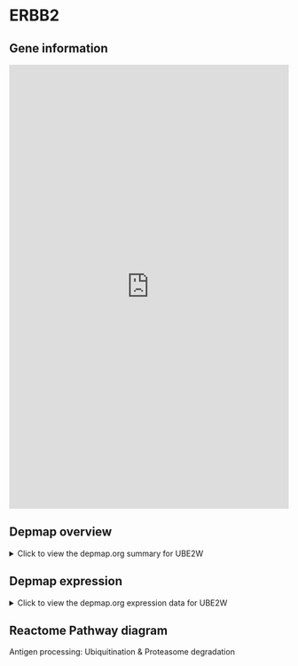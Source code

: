 <h1>ERBB2</h1>

<h2>Gene information</h2>
<iframe src="https://depmap.org/portal/gene/UBE2W?tab=about" style="border:none;width:100%;height:800px"></iframe>

<h2>Depmap overview</h2>
<details>
  <summary>Click to view the depmap.org summary for UBE2W</summary>
  <iframe src="https://depmap.org/portal/gene/UBE2W?tab=overview" style="border:none;width:100%;height:800px"></iframe>
</details>

<h2>Depmap expression</h2>
<details>
  <summary>Click to view the depmap.org expression data for UBE2W</summary>
  <iframe src="https://depmap.org/portal/gene/UBE2W?tab=characterization" style="border:none;width:100%;height:800px"></iframe>
</details>



<h2>Reactome Pathway diagram</h2>
Antigen processing: Ubiquitination & Proteasome degradation
<div id="diagramHolder"></div>

<script>
    //Creating the Reactome Diagram widget
    //Take into account a proxy needs to be set up in your server side pointing to www.reactome.org
    function onReactomeDiagramReady(){  //This function is automatically called when the widget code is ready to be used
        var diagram = Reactome.Diagram.create({
            "placeHolder" : "diagramHolder",
            "width" : 900,
            "height" : 500
        });

        //Initialising it to the "Hemostasis" pathway
        diagram.loadDiagram("R-HSA-983168");

        //Adding different listeners

        diagram.onDiagramLoaded(function (loaded) {
            console.info("Loaded ", loaded);
            diagram.flagItems("BAD");
	    diagram.flagItems("Q92934");
            if (loaded == "R-HSA-983168") diagram.selectItem("R-HSA-983168");
        });

     }
</script>



